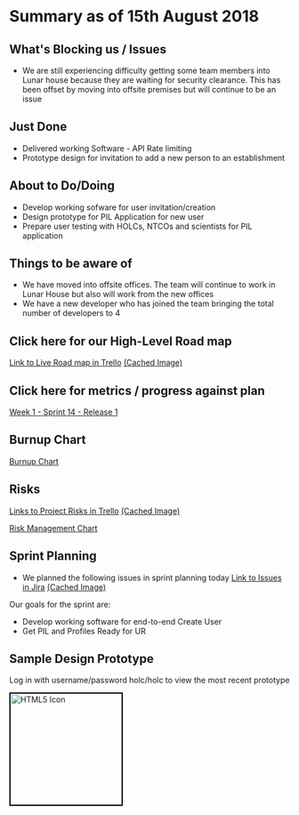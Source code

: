 # Summary as of 15th August 2018 
## What's Blocking us / Issues
* We are still experiencing difficulty getting some team members into Lunar house because they are waiting for security clearance. This has been offset by moving into offsite premises but will continue to be an issue

## Just Done
* Delivered working Software - API Rate limiting
* Prototype design for invitation to add a new person to an establishment

## About to Do/Doing
* Develop working sofware for user invitation/creation
* Design prototype for PIL Application for new user
* Prepare user testing with HOLCs, NTCOs and scientists for PIL application

## Things to be aware of
* We have moved into offsite offices. The team will continue to work in Lunar House but also will work from the new offices
* We have a new developer who has joined the team bringing the total number of developers to 4

## Click here for our High-Level Road map
[Link to Live Road map in Trello](https://trello.com/b/gDQdE01u/asl-roadmap)    [\(Cached Image\)](graphs/ASLRoadMap15082018.jpg)

## Click here for metrics / progress against plan
[Week 1 - Sprint 14 - Release 1](graphs/progress15082018.png)

## Burnup Chart

[Burnup Chart](graphs/burnup15082018.svg)

## Risks
[Links to Project Risks in Trello](https://trello.com/b/VuFuCL7t/risk-register-and-kpis-asl-delivery)    [\(Cached Image\)](graphs/ASLRiskRegister15082018.jpg)

[Risk Management Chart](graphs/risk15082018.png)

## Sprint Planning
* We planned the following issues in sprint planning today [Link to Issues in Jira](https://jira.digital.homeoffice.gov.uk/secure/RapidBoard.jspa?rapidView=261)    [\(Cached Image\)](graphs/sprint15082018.png)

Our goals for the sprint are:
* Develop working software for end-to-end Create User 
* Get PIL and Profiles Ready for UR

## Sample Design Prototype
Log in with username/password holc/holc to view the most recent prototype
 
<a href="https://public-ui.notprod.asl.homeoffice.gov.uk/"><img src="graphs/PersonalDetails" alt="HTML5 Icon" width="200" style="border:2px solid black"></a>

